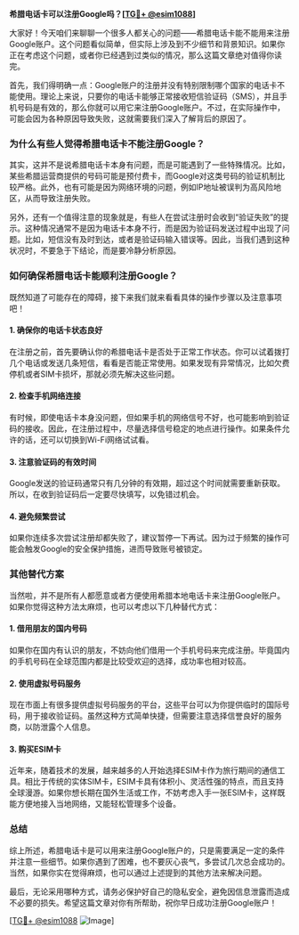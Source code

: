 **希腊电话卡可以注册Google吗？[[TG💪+ @esim1088](https://t.me/s/esim1088)]**

大家好！今天咱们来聊聊一个很多人都关心的问题——希腊电话卡能不能用来注册Google账户。这个问题看似简单，但实际上涉及到不少细节和背景知识。如果你正在考虑这个问题，或者你已经遇到过类似的情况，那么这篇文章绝对值得你读完。

首先，我们得明确一点：Google账户的注册并没有特别限制哪个国家的电话卡不能使用。理论上来说，只要你的电话卡能够正常接收短信验证码（SMS），并且手机号码是有效的，那么你就可以用它来注册Google账户。不过，在实际操作中，可能会因为各种原因导致失败，这就需要我们深入了解背后的原因了。

### **为什么有些人觉得希腊电话卡不能注册Google？**

其实，这并不是说希腊电话卡本身有问题，而是可能遇到了一些特殊情况。比如，某些希腊运营商提供的号码可能是预付费卡，而Google对这类号码的验证机制比较严格。此外，也有可能是因为网络环境的问题，例如IP地址被误判为高风险地区，从而导致注册失败。

另外，还有一个值得注意的现象就是，有些人在尝试注册时会收到“验证失败”的提示。这种情况通常不是因为电话卡本身不行，而是因为验证码发送过程中出现了问题。比如，短信没有及时到达，或者是验证码输入错误等。因此，当我们遇到这种状况时，不要急于下结论，而是要冷静分析原因。

### **如何确保希腊电话卡能顺利注册Google？**

既然知道了可能存在的障碍，接下来我们就来看看具体的操作步骤以及注意事项吧！

#### **1. 确保你的电话卡状态良好**
在注册之前，首先要确认你的希腊电话卡是否处于正常工作状态。你可以试着拨打几个电话或发送几条短信，看看是否能正常使用。如果发现有异常情况，比如欠费停机或者SIM卡损坏，那就必须先解决这些问题。

#### **2. 检查手机网络连接**
有时候，即使电话卡本身没问题，但如果手机的网络信号不好，也可能影响到验证码的接收。因此，在注册过程中，尽量选择信号稳定的地点进行操作。如果条件允许的话，还可以切换到Wi-Fi网络试试看。

#### **3. 注意验证码的有效时间**
Google发送的验证码通常只有几分钟的有效期，超过这个时间就需要重新获取。所以，在收到验证码后一定要尽快填写，以免错过机会。

#### **4. 避免频繁尝试**
如果你连续多次尝试注册却都失败了，建议暂停一下再试。因为过于频繁的操作可能会触发Google的安全保护措施，进而导致账号被锁定。

### **其他替代方案**

当然啦，并不是所有人都愿意或者方便使用希腊本地电话卡来注册Google账户。如果你觉得这种方法太麻烦，也可以考虑以下几种替代方式：

#### **1. 借用朋友的国内号码**
如果你在国内有认识的朋友，不妨向他们借用一个手机号码来完成注册。毕竟国内的手机号码在全球范围内都是比较受欢迎的选择，成功率也相对较高。

#### **2. 使用虚拟号码服务**
现在市面上有很多提供虚拟号码服务的平台，这些平台可以为你提供临时的国际号码，用于接收验证码。虽然这种方式简单快捷，但需要注意选择信誉良好的服务商，以防泄露个人信息。

#### **3. 购买ESIM卡**
近年来，随着技术的发展，越来越多的人开始选择ESIM卡作为旅行期间的通信工具。相比于传统的实体SIM卡，ESIM卡具有体积小、灵活性强的特点，而且支持全球漫游。如果你想长期在国外生活或工作，不妨考虑入手一张ESIM卡，这样既能方便地接入当地网络，又能轻松管理多个设备。

### **总结**

综上所述，希腊电话卡是可以用来注册Google账户的，只是需要满足一定的条件并注意一些细节。如果你遇到了困难，也不要灰心丧气，多尝试几次总会成功的。当然，如果你实在觉得麻烦，也可以通过上述提到的其他方法来解决问题。

最后，无论采用哪种方式，请务必保护好自己的隐私安全，避免因信息泄露而造成不必要的损失。希望这篇文章对你有所帮助，祝你早日成功注册Google账户！

[[TG💪+ @esim1088](https://t.me/s/esim1088) ![Image](https://i.postimg.cc/4NQfJmqS/Snipaste-2025-05-13-00-14-12.png)]